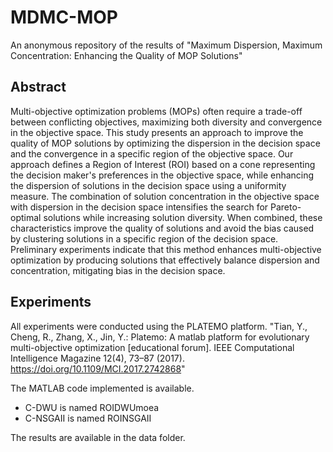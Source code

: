 # MDMC-MOP
An anonymous repository of the results of
"Maximum Dispersion, Maximum Concentration: Enhancing the Quality of MOP Solutions"

## Abstract
Multi-objective optimization problems (MOPs) often require a trade-off between conflicting objectives, maximizing both diversity and convergence in the objective space. This study presents an approach to improve the quality of MOP solutions by optimizing the dispersion in the decision space and the convergence in a specific region of the objective space. Our approach defines a Region of Interest (ROI) based on a cone representing the decision maker's preferences in the objective space, while enhancing the dispersion of solutions in the decision space using a uniformity measure. The combination of solution concentration in the objective space with dispersion in the decision space intensifies the search for Pareto-optimal solutions while increasing solution diversity. When combined, these characteristics improve the quality of solutions and avoid the bias caused by clustering solutions in a specific region of the decision space.  Preliminary experiments indicate that this method enhances multi-objective optimization by producing solutions that effectively balance dispersion and concentration, mitigating bias in the decision space.


## Experiments

All experiments were conducted using the PLATEMO platform.
"Tian, Y., Cheng, R., Zhang, X., Jin, Y.: Platemo: A matlab platform for evolutionary
multi-objective optimization [educational forum]. IEEE Computational Intelligence
Magazine 12(4), 73–87 (2017). https://doi.org/10.1109/MCI.2017.2742868"

The MATLAB code implemented is available.
  * C-DWU is named ROIDWUmoea
  * C-NSGAII is named ROINSGAII

The results are available in the data folder.






  
